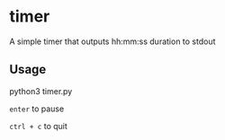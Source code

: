 # timer
A simple timer that outputs hh:mm:ss duration to stdout

## Usage
python3 timer.py

`enter` to pause

`ctrl + c` to quit
